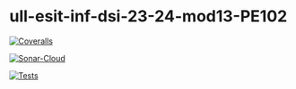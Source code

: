 # ull-esit-inf-dsi-23-24-mod13-PE102

[![Coveralls](https://github.com/ULL-ESIT-INF-DSI-2324/ull-esit-inf-dsi-23-24-mod13-PE102/actions/workflows/coveralls.yml/badge.svg)](https://github.com/ULL-ESIT-INF-DSI-2324/ull-esit-inf-dsi-23-24-mod13-PE102/actions/workflows/coveralls.yml)

[![Sonar-Cloud](https://github.com/ULL-ESIT-INF-DSI-2324/ull-esit-inf-dsi-23-24-mod13-PE102/actions/workflows/build.yml/badge.svg)](https://github.com/ULL-ESIT-INF-DSI-2324/ull-esit-inf-dsi-23-24-mod13-PE102/actions/workflows/build.yml)

[![Tests](https://github.com/ULL-ESIT-INF-DSI-2324/ull-esit-inf-dsi-23-24-mod13-PE102/actions/workflows/node.js.yml/badge.svg)](https://github.com/ULL-ESIT-INF-DSI-2324/ull-esit-inf-dsi-23-24-mod13-PE102/actions/workflows/node.js.yml)

